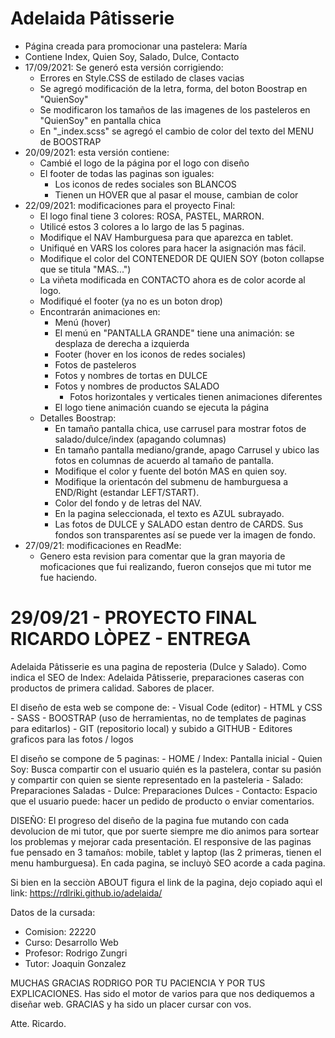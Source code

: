# Adelaida Pâtisserie
- Página creada para promocionar una pastelera: María
- Contiene Index, Quien Soy, Salado, Dulce, Contacto
- 17/09/2021: Se generó esta versión corrigiendo:
    - Errores en Style.CSS de estilado de clases vacias
    - Se agregó modificación de la letra, forma, del boton Boostrap en "QuienSoy"
    - Se modificaron los tamaños de las imagenes de los pasteleros en "QuienSoy" en pantalla chica
    - En "_index.scss" se agregó el cambio de color del texto del MENU de BOOSTRAP
- 20/09/2021: esta versión contiene:
    - Cambié el logo de la página por el logo con diseño
    - El footer de todas las paginas son iguales:
        - Los iconos de redes sociales son BLANCOS
        - Tienen un HOVER que al pasar el mouse, cambian de color
- 22/09/2021: modificaciones para el proyecto Final:
    - El logo final tiene 3 colores: ROSA, PASTEL, MARRON.
    - Utilicé estos 3 colores a lo largo de las 5 paginas.
    - Modifique el NAV Hamburguesa para que aparezca en tablet.
    - Unifiqué en VARS los colores para hacer la asignación mas fácil.
    - Modifique el color del CONTENEDOR DE QUIEN SOY (boton collapse que se titula "MAS...")
    - La viñeta modificada en CONTACTO ahora es de color acorde al logo.
    - Modifiqué el footer (ya no es un boton drop)
    - Encontrarán animaciones en:
        - Menú (hover)
        - El menú en "PANTALLA GRANDE" tiene una animación: se desplaza de derecha a izquierda
        - Footer (hover en los iconos de redes sociales)
        - Fotos de pasteleros
        - Fotos y nombres de tortas en DULCE
        - Fotos y nombres de productos SALADO
            - Fotos horizontales y verticales tienen animaciones diferentes
        - El logo tiene animación cuando se ejecuta la página
    - Detalles Boostrap:
        - En tamaño pantalla chica, use carrusel para mostrar fotos de salado/dulce/index (apagando columnas)
        - En tamaño pantalla mediano/grande, apago Carrusel y ubico las fotos en columnas de acuerdo al tamaño de pantalla.
        - Modifique el color y fuente del botón MAS en quien soy.
        - Modifique la orientacón del submenu de hamburguesa a END/Right (estandar LEFT/START).
        - Color del fondo y de letras del NAV.
        - En la pagina seleccionada, el texto es AZUL subrayado.
        - Las fotos de DULCE y SALADO estan dentro de CARDS. Sus fondos son transparentes así se puede ver la imagen de fondo.
- 27/09/21: modificaciones en ReadMe:
    - Genero esta revision para comentar que la gran mayoria de moficaciones que fui realizando, fueron consejos que mi tutor me fue haciendo.


# 29/09/21 - PROYECTO FINAL RICARDO LÒPEZ - ENTREGA 

Adelaida Pâtisserie es una pagina de reposteria (Dulce y Salado). 
Como indica el SEO de Index: Adelaida Pâtisserie, preparaciones caseras con productos de primera calidad. Sabores de placer.

El diseño de esta web se compone de:
    - Visual Code (editor)
    - HTML y CSS
    - SASS
    - BOOSTRAP (uso de herramientas, no de templates de paginas para editarlos)
    - GIT (repositorio local) y subido a GITHUB
    - Editores graficos para las fotos / logos

El diseño se compone de 5 paginas:
    - HOME / Index: Pantalla inicial
    - Quien Soy: Busca compartir con el usuario quién es la pastelera, contar su pasión y compartir con quien se siente representado en la pasteleria
    - Salado: Preparaciones Saladas
    - Dulce: Preparaciones Dulces
    - Contacto: Espacio que el usuario puede: hacer un pedido de producto o enviar comentarios.


DISEÑO:
El progreso del diseño de la pagina fue mutando con cada devolucion de mi tutor, que por suerte siempre me dio animos para sortear los problemas y mejorar cada presentación.
El responsive de las paginas fue pensado en 3 tamaños: mobile, tablet y laptop (las 2 primeras, tienen el menu hamburguesa).
En cada pagina, se incluyò SEO acorde a cada pagina.

Si bien en la secciòn ABOUT figura el link de la pagina, dejo copiado aquì el link: https://rdlriki.github.io/adelaida/

Datos de la cursada:
- Comision: 22220
- Curso: Desarrollo Web
- Profesor: Rodrigo Zungri
- Tutor: Joaquin Gonzalez

MUCHAS GRACIAS RODRIGO POR TU PACIENCIA Y POR TUS EXPLICACIONES.
Has sido el motor de varios para que nos dediquemos a diseñar web.
GRACIAS y ha sido un placer cursar con vos.

Atte.
Ricardo.